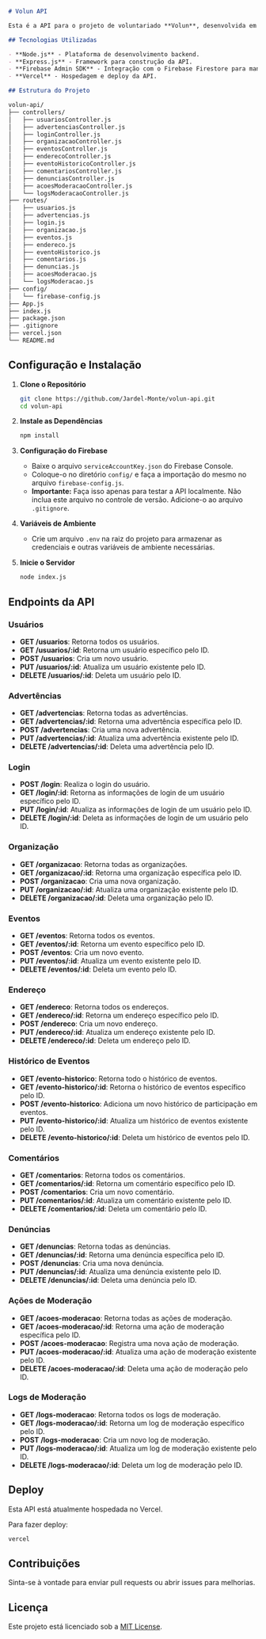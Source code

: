 ```markdown
# Volun API

Esta é a API para o projeto de voluntariado **Volun**, desenvolvida em Node.js e utilizando Firebase Firestore como banco de dados.

## Tecnologias Utilizadas

- **Node.js** - Plataforma de desenvolvimento backend.
- **Express.js** - Framework para construção da API.
- **Firebase Admin SDK** - Integração com o Firebase Firestore para manipulação de dados.
- **Vercel** - Hospedagem e deploy da API.

## Estrutura do Projeto

volun-api/
├── controllers/
│   ├── usuariosController.js
│   ├── advertenciasController.js
│   ├── loginController.js
│   ├── organizacaoController.js
│   ├── eventosController.js
│   ├── enderecoController.js
│   ├── eventoHistoricoController.js
│   ├── comentariosController.js
│   ├── denunciasController.js
│   ├── acoesModeracaoController.js
│   └── logsModeracaoController.js
├── routes/
│   ├── usuarios.js
│   ├── advertencias.js
│   ├── login.js
│   ├── organizacao.js
│   ├── eventos.js
│   ├── endereco.js
│   ├── eventoHistorico.js
│   ├── comentarios.js
│   ├── denuncias.js
│   ├── acoesModeracao.js
│   └── logsModeracao.js
├── config/
│   └── firebase-config.js
├── App.js
├── index.js
├── package.json
├── .gitignore
├── vercel.json
└── README.md
```

## Configuração e Instalação

1. **Clone o Repositório**
   ```bash
   git clone https://github.com/Jardel-Monte/volun-api.git
   cd volun-api
   ```

2. **Instale as Dependências**
   ```bash
   npm install
   ```

3. **Configuração do Firebase**
   - Baixe o arquivo `serviceAccountKey.json` do Firebase Console.
   - Coloque-o no diretório `config/` e faça a importação do mesmo no arquivo `firebase-config.js`.
   - **Importante:** Faça isso apenas para testar a API localmente. Não inclua este arquivo no controle de versão. Adicione-o ao arquivo `.gitignore`.

4. **Variáveis de Ambiente**
   - Crie um arquivo `.env` na raiz do projeto para armazenar as credenciais e outras variáveis de ambiente necessárias.

5. **Inicie o Servidor**
   ```bash
   node index.js
   ```

## Endpoints da API

### **Usuários**
- **GET /usuarios**: Retorna todos os usuários.
- **GET /usuarios/:id**: Retorna um usuário específico pelo ID.
- **POST /usuarios**: Cria um novo usuário.
- **PUT /usuarios/:id**: Atualiza um usuário existente pelo ID.
- **DELETE /usuarios/:id**: Deleta um usuário pelo ID.

### **Advertências**
- **GET /advertencias**: Retorna todas as advertências.
- **GET /advertencias/:id**: Retorna uma advertência específica pelo ID.
- **POST /advertencias**: Cria uma nova advertência.
- **PUT /advertencias/:id**: Atualiza uma advertência existente pelo ID.
- **DELETE /advertencias/:id**: Deleta uma advertência pelo ID.

### **Login**
- **POST /login**: Realiza o login do usuário.
- **GET /login/:id**: Retorna as informações de login de um usuário específico pelo ID.
- **PUT /login/:id**: Atualiza as informações de login de um usuário pelo ID.
- **DELETE /login/:id**: Deleta as informações de login de um usuário pelo ID.

### **Organização**
- **GET /organizacao**: Retorna todas as organizações.
- **GET /organizacao/:id**: Retorna uma organização específica pelo ID.
- **POST /organizacao**: Cria uma nova organização.
- **PUT /organizacao/:id**: Atualiza uma organização existente pelo ID.
- **DELETE /organizacao/:id**: Deleta uma organização pelo ID.

### **Eventos**
- **GET /eventos**: Retorna todos os eventos.
- **GET /eventos/:id**: Retorna um evento específico pelo ID.
- **POST /eventos**: Cria um novo evento.
- **PUT /eventos/:id**: Atualiza um evento existente pelo ID.
- **DELETE /eventos/:id**: Deleta um evento pelo ID.

### **Endereço**
- **GET /endereco**: Retorna todos os endereços.
- **GET /endereco/:id**: Retorna um endereço específico pelo ID.
- **POST /endereco**: Cria um novo endereço.
- **PUT /endereco/:id**: Atualiza um endereço existente pelo ID.
- **DELETE /endereco/:id**: Deleta um endereço pelo ID.

### **Histórico de Eventos**
- **GET /evento-historico**: Retorna todo o histórico de eventos.
- **GET /evento-historico/:id**: Retorna o histórico de eventos específico pelo ID.
- **POST /evento-historico**: Adiciona um novo histórico de participação em eventos.
- **PUT /evento-historico/:id**: Atualiza um histórico de eventos existente pelo ID.
- **DELETE /evento-historico/:id**: Deleta um histórico de eventos pelo ID.

### **Comentários**
- **GET /comentarios**: Retorna todos os comentários.
- **GET /comentarios/:id**: Retorna um comentário específico pelo ID.
- **POST /comentarios**: Cria um novo comentário.
- **PUT /comentarios/:id**: Atualiza um comentário existente pelo ID.
- **DELETE /comentarios/:id**: Deleta um comentário pelo ID.

### **Denúncias**
- **GET /denuncias**: Retorna todas as denúncias.
- **GET /denuncias/:id**: Retorna uma denúncia específica pelo ID.
- **POST /denuncias**: Cria uma nova denúncia.
- **PUT /denuncias/:id**: Atualiza uma denúncia existente pelo ID.
- **DELETE /denuncias/:id**: Deleta uma denúncia pelo ID.

### **Ações de Moderação**
- **GET /acoes-moderacao**: Retorna todas as ações de moderação.
- **GET /acoes-moderacao/:id**: Retorna uma ação de moderação específica pelo ID.
- **POST /acoes-moderacao**: Registra uma nova ação de moderação.
- **PUT /acoes-moderacao/:id**: Atualiza uma ação de moderação existente pelo ID.
- **DELETE /acoes-moderacao/:id**: Deleta uma ação de moderação pelo ID.

### **Logs de Moderação**
- **GET /logs-moderacao**: Retorna todos os logs de moderação.
- **GET /logs-moderacao/:id**: Retorna um log de moderação específico pelo ID.
- **POST /logs-moderacao**: Cria um novo log de moderação.
- **PUT /logs-moderacao/:id**: Atualiza um log de moderação existente pelo ID.
- **DELETE /logs-moderacao/:id**: Deleta um log de moderação pelo ID.

## Deploy

Esta API está atualmente hospedada no Vercel.

Para fazer deploy:
   ```bash
   vercel
   ```

## Contribuições

Sinta-se à vontade para enviar pull requests ou abrir issues para melhorias.

## Licença

Este projeto está licenciado sob a [MIT License](LICENSE).

